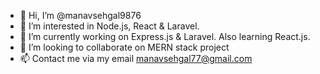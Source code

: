 - 👋 Hi, I’m @manavsehgal9876
- 👀 I’m interested in Node.js, React & Laravel.
- 🌱 I’m currently working on Express.js & Laravel. Also learning React.js.
- 💞️ I’m looking to collaborate on MERN stack project 
- 📫 Contact me via my email manavsehgal77@gmail.com
